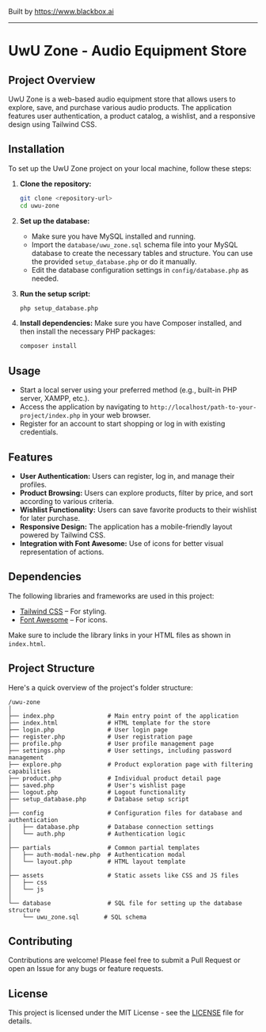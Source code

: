 
Built by https://www.blackbox.ai

---

# UwU Zone - Audio Equipment Store

## Project Overview
UwU Zone is a web-based audio equipment store that allows users to explore, save, and purchase various audio products. The application features user authentication, a product catalog, a wishlist, and a responsive design using Tailwind CSS. 

## Installation
To set up the UwU Zone project on your local machine, follow these steps:

1. **Clone the repository:**
   ```bash
   git clone <repository-url>
   cd uwu-zone
   ```

2. **Set up the database:**
   - Make sure you have MySQL installed and running.
   - Import the `database/uwu_zone.sql` schema file into your MySQL database to create the necessary tables and structure. You can use the provided `setup_database.php` or do it manually.
   - Edit the database configuration settings in `config/database.php` as needed.

3. **Run the setup script:**
   ```bash
   php setup_database.php
   ```

4. **Install dependencies:**
   Make sure you have Composer installed, and then install the necessary PHP packages:
   ```bash
   composer install
   ```

## Usage
- Start a local server using your preferred method (e.g., built-in PHP server, XAMPP, etc.).
- Access the application by navigating to `http://localhost/path-to-your-project/index.php` in your web browser.
- Register for an account to start shopping or log in with existing credentials.

## Features
- **User Authentication:** Users can register, log in, and manage their profiles.
- **Product Browsing:** Users can explore products, filter by price, and sort according to various criteria.
- **Wishlist Functionality:** Users can save favorite products to their wishlist for later purchase.
- **Responsive Design:** The application has a mobile-friendly layout powered by Tailwind CSS.
- **Integration with Font Awesome:** Use of icons for better visual representation of actions.

## Dependencies
The following libraries and frameworks are used in this project:
- [Tailwind CSS](https://tailwindcss.com/) – For styling.
- [Font Awesome](https://fontawesome.com/) – For icons.

Make sure to include the library links in your HTML files as shown in `index.html`.

## Project Structure
Here's a quick overview of the project's folder structure:

```
/uwu-zone
│
├── index.php               # Main entry point of the application
├── index.html              # HTML template for the store
├── login.php               # User login page
├── register.php            # User registration page
├── profile.php             # User profile management page
├── settings.php            # User settings, including password management
├── explore.php             # Product exploration page with filtering capabilities
├── product.php             # Individual product detail page
├── saved.php               # User's wishlist page
├── logout.php              # Logout functionality
├── setup_database.php      # Database setup script
│
├── config                  # Configuration files for database and authentication
│   ├── database.php        # Database connection settings
│   └── auth.php            # Authentication logic
│
├── partials                # Common partial templates
│   ├── auth-modal-new.php  # Authentication modal
│   └── layout.php          # HTML layout template
│
├── assets                  # Static assets like CSS and JS files
│   ├── css
│   └── js
│
└── database                # SQL file for setting up the database structure
    └── uwu_zone.sql       # SQL schema
```

## Contributing
Contributions are welcome! Please feel free to submit a Pull Request or open an Issue for any bugs or feature requests.

## License
This project is licensed under the MIT License - see the [LICENSE](LICENSE) file for details.